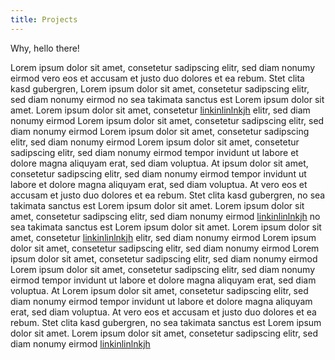 ```yaml
---
title: Projects
---
```

Why, hello there!

Lorem ipsum dolor sit amet, consetetur sadipscing elitr, sed diam nonumy eirmod
vero eos et accusam et justo duo dolores et ea rebum. Stet clita kasd gubergren,
Lorem ipsum dolor sit amet, consetetur sadipscing elitr, sed diam nonumy eirmod
no sea takimata sanctus est Lorem ipsum dolor sit amet.
Lorem ipsum dolor sit amet, consetetur [linkinlinlnkjh](###) elitr, sed diam nonumy eirmod
Lorem ipsum dolor sit amet, consetetur sadipscing elitr, sed diam nonumy eirmod
Lorem ipsum dolor sit amet, consetetur sadipscing elitr, sed diam nonumy eirmod
Lorem ipsum dolor sit amet, consetetur sadipscing elitr, sed diam nonumy eirmod
tempor invidunt ut labore et dolore magna aliquyam erat, sed diam voluptua. At
ipsum dolor sit amet, consetetur sadipscing elitr, sed diam nonumy eirmod
tempor invidunt ut labore et dolore magna aliquyam erat, sed diam voluptua. At
vero eos et accusam et justo duo dolores et ea rebum. Stet clita kasd gubergren,
no sea takimata sanctus est Lorem ipsum dolor sit amet.
Lorem ipsum dolor sit amet, consetetur sadipscing elitr, sed diam nonumy eirmod
[linkinlinlnkjh](###)
no sea takimata sanctus est Lorem ipsum dolor sit amet.
Lorem ipsum dolor sit amet, consetetur [linkinlinlnkjh](###) elitr, sed diam nonumy eirmod
Lorem ipsum dolor sit amet, consetetur sadipscing elitr, sed diam nonumy eirmod
Lorem ipsum dolor sit amet, consetetur sadipscing elitr, sed diam nonumy eirmod
Lorem ipsum dolor sit amet, consetetur sadipscing elitr, sed diam nonumy eirmod
tempor invidunt ut labore et dolore magna aliquyam erat, sed diam voluptua. At
Lorem ipsum dolor sit amet, consetetur sadipscing elitr, sed diam nonumy eirmod
tempor invidunt ut labore et dolore magna aliquyam erat, sed diam voluptua. At
vero eos et accusam et justo duo dolores et ea rebum. Stet clita kasd gubergren,
no sea takimata sanctus est Lorem ipsum dolor sit amet.
Lorem ipsum dolor sit amet, consetetur sadipscing elitr, sed diam nonumy eirmod
[linkinlinlnkjh](###)
